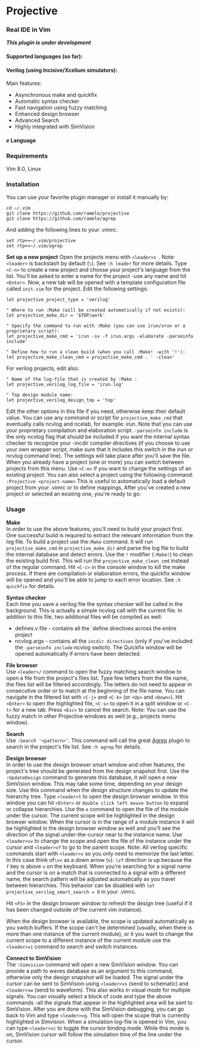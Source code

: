 # Projective
### Real IDE in Vim

_**This plugin is under development**_

#### Supported languages (so far):

#### Verilog (using Incisive/Xcelium simulators):
Main features:
* Asynchronous make and quickfix
* Automatic syntax checker
* Fast navigation using fuzzy matching
* Enhanced design browser
* Advanced Search
* Highly integrated with SimVision
#### _e_ Language

### Requirements
Vim 8.0, Linux

### Installation
You can use your favorite plugin manager or install it manually by:
```
cd ~/.vim
git clone https://github.com/ramele/projective
git clone https://github.com/ramele/agrep
```
And adding the following lines to your .vimrc:
```
set rtp+=~/.vim/projective
set rtp+=~/.vim/agrep
```

**Set up a new project**
Open the projects menu with `<leader>s `.
Note: `<leader>` is backslash by default (`\`). See `:h leader` for more details.
Type `<C-n>` to create a new project and choose your project's language from the list. You'll be asked to enter a name for the project -use any name and hit `<Enter>`. Now, a new tab will be opened with a template configuration file called `init.vim` for the project. Edit the following settings:
```viml
let projective_project_type = 'verilog'

" Where to run :Make (will be created automatically if not exists):
let projective_make_dir = '$TOP/work'

" Specify the command to run with :Make (you can use irun/xrun or a proprietary script):
let projective_make_cmd = 'irun -sv -f irun.args -elaborate -parseinfo include'

" Define how to run a clean build (when you call :Make! -with '!'):
let projective_make_clean_cmd = projective_make_cmd . ' -clean'
```
For verilog projects, edit also:
```viml
" Name of the log-file that is created by :Make :
let projective_verilog_log_file = 'irun.log'

" Top design module name:
let projective_verilog_design_top = 'top'
```
Edit the other options in this file if you need, otherwise keep their default value.
You can use any command or script for `projective_make_cmd` that eventually calls ncvlog and ncelab, for example: irun. Note that you can use your proprietary compilation and elaboration script. `-parseinfo include` is the only ncvlog flag that should be included if you want the internal syntax checker to recognize your -incdir compiler directives (if you choose to use your own wrapper script, make sure that it includes this switch in the irun or ncvlog command line).
The settings will take place after you'll save the file. When you already have a project (one or more) you can switch between projects from this menu. Use `<C-e>` if you want to change the settings of an existing project.
You can also select a project using the following command:
`:Projective <project-name>`
This is useful to automatically load a default project from your .vimrc or to define mappings,
After you've created a new project or selected an existing one, you're ready to go:

### Usage

**Make**  
In order to use the above features, you'll need to build your project first. One successful build is required to extract the relevant information from the log file.
To build a project use the`:Make` command. It will run `projective_make_cmd` in `projective_make_dir` and parse the log file to build the internal database and detect errors. Use the `!` modifier (`:Make!`) to clean the existing build first. This will run the `projective_make_clean_cmd` instead of the regular command.
Hit `<C-c>` in the console window to kill the make process.
If there are compilation or elaboration errors, the quickfix window will be opened and you'll be able to jump to each error location. See `:h quickfix` for details.

**Syntax checker**  
Each time you save a verilog file the syntax checker will be called in the background. This is actually a simple ncvlog call with the current file. In addition to this file, two additional files will be compiled as well:
* defines.v file - contains all the `define directives across the entire project
* ncvlog.args -  contains all the `incdir directives` (only if you've included the `-parseinfo include` ncvlog switch).
The Quickfix window will be opened automatically if errors have been detected.

**File browser**  
Use `<leader>/` command to open the fuzzy matching search window to open a file from the project's files list. Type few letters from the file name, the files list will be filtered accordingly. The letters do not need to appear in consecutive order or to match at the beginning of the file name.
You can navigate in the filtered list with `<C-j>` and `<C-k>` (or `<Up>` and `<Down>`). Hit `<Enter>` to open the highlighted file, `<C-s>` to open it in a split window or `<C-t>` for a new tab. Press `<Esc>` to cancel the search.
Note: You can use the fuzzy match in other Projective windows as well (e.g., projects menu window).

**Search**  
Use `:Search '<pattern>'`. This command will call the great [Agrep](https://github.com/ramele/agrep) plugin to search in the project's file list. See `:h agrep` for details.

**Design browser**  
In order to use the design browser smart window and other features, the project's tree should be generated from the design snapshot first. Use the `:UpdateDesign` command to generate this database, it will open a new SimVision window. This may take some time, depending on your design size. Use this command when the design structure changes to update the hierarchy tree.
Type `<leader>t` to open the design browser window. In this window you can hit `<Enter>` or `double click left mouse button` to expand or collapse hierarchies. Use the `e` command to open the file of the module under the cursor.
The current scope will be highlighted in the design browser window. When the cursor is in the range of a module instance it will be highlighted in the design browser window as well and you'll see the direction of the signal under-the-cursor near to the instance name. Use `<leader>vv` to change the scope and open the file of the instance under the cursor and `<leader>vf` to go to the parent scope.
Note: All verilog specific commands start with `<leader>v` so you only need to memorize the last letter. In this case think of`\vv` as a down arrow (`v`). `\vf` direction is up because the `f` key is above `v` on the keyboard.
When you're searching for a signal name and the cursor is on a match that is connected to a signal with a different name, the search pattern will be adjusted automatically as you travel between hierarchies. This behavior can be disabled with `let projective_verilog_smart_search = 0` in your .vimrc.

Hit `<F5>` in the design browser window to refresh the design tree (useful if it has been changed outside of the current vim instance).

When the design browser is available, the scope is updated automatically as you switch buffers. If the scope can't be determined (usually, when there is more than one instance of the current module), or it you want to change the current scope to a different instance of the current module use the `<leader>vi` command to search and switch instances.

**Connect to SimVision**  
The `:Simvision` command will open a new SimVision window. You can provide a path to waves database as an argument to this command, otherwise only the design snapshot will be loaded. The signal under the cursor can be sent to SimVision using `<leader>vs` (send to schematic) and `<leader>vw` (send to waveform). This also works in visual mode for multiple signals. You can visually select a block of code and type the above commands -all the signals that appear in the highlighted area will be sent to SimVision.
After you are done with the SimVision debugging, you can go back to Vim and type `<leader>vg`. This will open the scope that is currently highlighted in Simvision.
When a simulation log-file is opened in Vim, you can type `<leader>vc` to toggle the cursor binding mode. While this mode is on, SimVision cursor will follow the simulation time of the line under the cursor.
